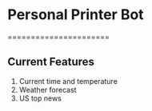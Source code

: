 # Personal Printer Bot
======================

## Current Features

1. Current time and temperature
1. Weather forecast
1. US top news
